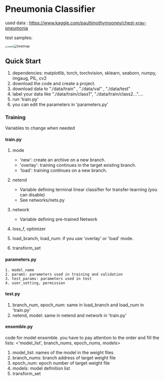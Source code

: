 # Pneumonia Classifier

used data : https://www.kaggle.com/paultimothymooney/chest-xray-pneumonia

test samples:

<img src="D:\Codes\Python\Pneumonia-Classification\save\ResNet18\test\epoch_40\sample\test_epoch_40_[NORMAL2-IM-0338-0001.jpeg].png" alt="sample1" style="zoom:40%;" /><img src="D:\Codes\Python\Pneumonia-Classification\save\ResNet18\test\epoch_40\heatmap.png" alt="heatmap" style="zoom:70%;" />

## Quick Start

1. dependencies: matplotlib, torch, torchvision, sklearn, seaborn, numpy, imgaug, PIL, cv2
2. download the code and create a project.
3. download data to "./data/train" , "./data/val" , "./data/test"
4. label your data like "./data/train/class1", "./data/train/class2..."....
5. run 'train.py'
6. you can edit the parameters in 'parameters.py'

### Training

Variables to change when needed

#### train.py

1. mode
   * 'new': create an archive on a new branch.
   * 'overlay': training continues in the target existing branch.
   * 'load': training continues on a new branch.

2. netend
   - Variable defining terminal linear classifier for transfer-learning (you can disable)
   - See networks/nets.py
3. network
   - Variable defining pre-trained Network

4. loss_f, optimizer
5. load_branch, load_num: if you use 'overlay' or 'load' mode.
6. transform_set

#### parameters.py

	1. model_name
 	2. params: parameters used in training and validation
 	3. test_params: parameters used in test
 	4. user_setting, permission

#### test.py

1. branch_num, epoch_num: same in load_branch and load_num in 'train.py'
2. netend, model: same in netend and network in 'train.py'

#### ensemble.py

code for model ensemble. you have to pay attention to the order and fill the lists: <'model_list', branch_nums, epoch_nums, models>

1. model_list: names of the model in the weight files
2. branch_nums: branch address of target weight file
3. epoch_num: epoch number of target weight file
4. models: model definition list
5. transform_set